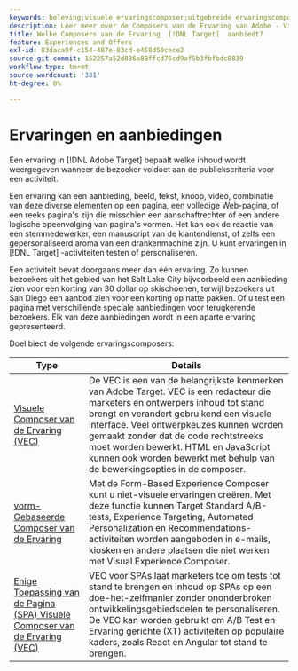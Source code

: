 ```yaml
---
keywords: beleving;visuele ervaringscomposer;uitgebreide ervaringscomposer;formuliergebaseerde ervaringscomposer;formuliercomposer;visuele composer;beleving composer;gemengde inhoud;iframe;iframe-bosting;bust iframe;x-frame-opties;x frameopties;kruisoorsprong;problemen met oorsprong;verificatieworkflow
description: Leer meer over de Composers van de Ervaring van Adobe - Visual Experience Composer (VEC), Op vorm-Gebaseerde Composer van de Ervaring, en de Enige Composer van de Visueel Ervaring van de Pagina.
title: Welke Composers van de Ervaring  [!DNL Target]  aanbiedt?
feature: Experiences and Offers
exl-id: 83daca9f-c154-487e-83cd-e458d50cece2
source-git-commit: 152257a52d836a88ffcd76cd9af5b3fbfbdc0839
workflow-type: tm+mt
source-wordcount: '381'
ht-degree: 0%

---
```


# Ervaringen en aanbiedingen

Een ervaring in [!DNL Adobe Target] bepaalt welke inhoud wordt weergegeven wanneer de bezoeker voldoet aan de publiekscriteria voor een activiteit.

Een ervaring kan een aanbieding, beeld, tekst, knoop, video, combinatie van deze diverse elementen op een pagina, een volledige Web-pagina, of een reeks pagina&#39;s zijn die misschien een aanschaftrechter of een andere logische opeenvolging van pagina&#39;s vormen. Het kan ook de reactie van een stemmedewerker, een manuscript van de klantendienst, of zelfs een gepersonaliseerd aroma van een drankenmachine zijn. U kunt ervaringen in [!DNL Target] -activiteiten testen of personaliseren.

Een activiteit bevat doorgaans meer dan één ervaring. Zo kunnen bezoekers uit het gebied van het Salt Lake City bijvoorbeeld een aanbieding zien voor een korting van 30 dollar op skischoenen, terwijl bezoekers uit San Diego een aanbod zien voor een korting op natte pakken. Of u test een pagina met verschillende speciale aanbiedingen voor terugkerende bezoekers. Elk van deze aanbiedingen wordt in een aparte ervaring gepresenteerd.

Doel biedt de volgende ervaringscomposers:

| Type | Details |
| --- | --- |
| [ Visuele Composer van de Ervaring (VEC) ](/help/main/c-experiences/c-visual-experience-composer/visual-experience-composer.md#concept_CF63320EB8924B2F9BDA3C72256DCE50) | De VEC is een van de belangrijkste kenmerken van Adobe Target. VEC is een redacteur die marketers en ontwerpers inhoud tot stand brengt en verandert gebruikend een visuele interface. Veel ontwerpkeuzes kunnen worden gemaakt zonder dat de code rechtstreeks moet worden bewerkt. HTML en JavaScript kunnen ook worden bewerkt met behulp van de bewerkingsopties in de composer. |
| [ vorm-Gebaseerde Composer van de Ervaring ](/help/main/c-experiences/form-experience-composer.md#task_FAC842A6535045B68B4C1AD3E657E56E) | Met de Form-Based Experience Composer kunt u niet-visuele ervaringen creëren. Met deze functie kunnen Target Standard A/B-tests, Experience Targeting, Automated Personalization en Recommendations-activiteiten worden aangeboden in e-mails, kiosken en andere plaatsen die niet werken met Visual Experience Composer. |
| [ Enige Toepassing van de Pagina (SPA) Visuele Composer van de Ervaring (VEC) ](/help/main/c-experiences/spa-visual-experience-composer.md) | VEC voor SPAs laat marketers toe om tests tot stand te brengen en inhoud op SPAs op een doe-het-zelfmanier zonder ononderbroken ontwikkelingsgebiedsdelen te personaliseren. De VEC kan worden gebruikt om A/B Test en Ervaring gerichte (XT) activiteiten op populaire kaders, zoals React en Angular tot stand te brengen. |
